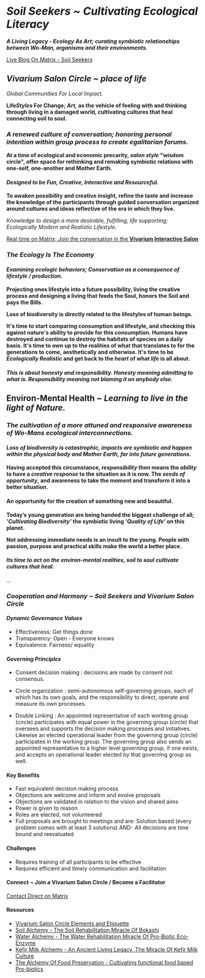 # *Soil Seekers ~ Cultivating Ecological Literacy*

***A Living Legacy - Ecology As Art; curating symbiotic relationships between Wo-Man, organisms and their environments.***

[Live Blog On Matrix - Soil Seekers](https://matrix.to/#/!EwezVvVjpxKVCMIuRM:matrix.org?via=matrix.org&via=kde.org&via=converser.eu)

## *Vivarium Salon Circle ~ place of life*
*Global Communities For Local Impact.*

**Life*Styles* For Change; *Art,* as the vehicle of feeling with and thinking through living in a damaged world, cultivating cultures that heal connecting soil to soul.**

### *A renewed culture of conversation; honoring personal intention within group process to create egalitarian forums.*

**At a time of ecological and economic precarity, *salon style* "wisdom circle", offer space for rethinking and remaking symbiotic relations with one-self, one-another and Mother Earth.**

#### *Designed to be Fun, Creative, Interactive and Resourceful.*

**To awaken possibility and creative insight, refine the taste and increase the knowledge of the participants through guided conversation organized around cultures and ideas reflective of the era in which they live.**

*Knowledge to design a more desirable, fulfilling, life supporting; Ecologically Modern and Realistic Lifestyle.*

[Real time on Matrix; Join the conversation in the **Vivarium Interactive Salon**](https://matrix.to/#/!LSpVaMCiYQehpJONFF:matrix.org?via=matrix.org&via=t2bot.io&via=stux.chat)

### *The Ecology Is The Economy*

#### *Examining ecologic behaviors; Conservation as a consequence of lifestyle / production.*

**Projecting ones lifestyle into a future possibility, living the creative process and designing a living that feeds the Soul, honors the Soil and pays the Bills.**

**Loss of biodiversity is directly related to the lifestyles of human beings.**

**It's time to start comparing consumption and lifestyle, and checking this against nature's ability to provide for this consumption. Humans have destroyed and continue to destroy the habitats of species on a daily basis. It's time to own up to the realities of what that translates to for the generations to come, aesthetically and otherwise. It's time to be *Ecologically Realistic* and get back to the *heart* of what *life* is all about.** 

#### *This is about honesty and responsibility. Honesty meaning admitting to what is. Responsibility meaning not blaming it on anybody else.*

## Environ-Mental Health ~ *Learning to live in the light of Nature.*

### *The cultivation of a more attuned and responsive awareness of Wo-Mans ecological interconnections.*

#### *Loss of biodiversity is catastrophic, impacts are symbiotic and happen within the physical body and Mother Earth, far into future generations.*

**Having accepted this circumstance, *responsibility* then means the *ability* to have a *creative response* to the situation as it is now. The *seeds of opportunity*, and awareness to take the moment and transform it into a better situation.** 

#### An opportunity for the creation of something new and beautiful. 

**Today’s young generation are being handed the biggest challenge of all; *'Cultivating Biodiversity'* the symbiotic living *'Quality of Life'* on this planet.**

**Not addressing immediate needs is an insult to the young. People with passion, purpose and practical skills make the world a better place.** 

#### *Its time to act on the environ-mental realities, soil to soul cultivate cultures that heal.*

...

### *Cooperation and Harmony ~ Soil Seekers and Vivarium Salon Circle*

#### *Dynamic Governance Values*
- Effectiveness: Get things done
- Transparency: Open - Everyone knows
- Equivalence: Fairness/ equality

#### *Governing Principles*
- Consent decision making : decisions are made by consent not consensus.

- Circle organization : semi-autonomous self-governing groups, each of which has its own goals, and the responsibility to direct, operate and measure its own processes.

- Double Linking : An appointed representative of each working group (circle) participates with equal power in the governing group (circle) that oversees and supports the decision making processes and initiatives. Likewise an elected operational leader from the governing group (circle) participates in the working group. The governing group also sends an appointed representative to a higher level governing group, if one exists, and accepts an operational leader elected by that governing group as well.

#### Key Benefits
- Fast equivalent decision making process
- Objections are welcome and inform and evolve proposals
- Objections are validated in relation to the vision and shared aims
- Power is given to reason
- Roles are elected, not volunteered
- Full proposals are brought to meetings and are: Solution based (every problem comes with at least 3 solutions) AND- All decisions are time bound and reevaluated

#### Challenges
- Requires training of all participants to be effective
- Requires efficient and timely communication and facilitation

#### Connect ~ Join a Vivarium Salon Circle / Become a Facilitator 
[Contact Direct on Matrix](https://matrix.to/#/!ibYXXCkubbZiWtkmhX:matrix.org?via=matrix.org)

#### Resources
- [Vivarium Salon Circle Elements and Etiquette](./lifeStylesForChange/vivariumSalonCircleElements.md)
- [Soil Alchemy - The Soil Rehabilitation Miracle Of Bokashi](./lifeStylesForChange/soilAlchemy.md)
- [Water Alchemy - The Water Rehabilitation Miracle Of Pro-Biotic Eco-Enzyme](./lifeStylesForChange/waterAlchemy.md)
- [Kefir Milk Alchemy - An Ancient Living Legacy, The Miracle Of Kefir Milk Culture](./lifeStylesForChange/kefirMilkAlchemy.md)
- [The Alchemy Of Food Preservation - Cultivating functional food based Pro-biotics](./lifeStylesForChange/lactoFermentbBasicMethod.md)
